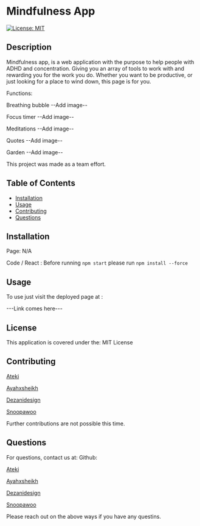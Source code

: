 
# Mindfulness App
[![License: MIT](https://img.shields.io/badge/License-MIT-yellow.svg)](https://opensource.org/licenses/MIT)

## Description

Mindfulness app, is a web application with the purpose to help people with ADHD and concentration. Giving you an array of tools to work with and rewarding you for the work you do. Whether you want to be productive, or just looking for a place to wind down, this page is for you.

Functions:

Breathing bubble
--Add image--

Focus timer
--Add image--

Meditations
--Add image--

Quotes
--Add image--

Garden
--Add image--


This project was made as a team effort.

## Table of Contents

 - [Installation](#installation)
 - [Usage](#usage)
 - [Contributing](#contributing)
 - [Questions](#questions)

## Installation

Page: N/A

Code / React : Before running ```npm start``` please run ```npm install --force```

## Usage

To use just visit the deployed page at :

---Link comes here---

## License 

This application is covered under the: MIT License

## Contributing

[Ateki](https://github.com/ateki)

[Ayahxsheikh](https://github.com/ayahxsheikh)

[Dezanidesign](https://github.com/dezanidesign)

[Snoopawoo](https://github.com/Snoopawoo)

Further contributions are not possible this time.

## Questions

For questions, contact us at:
 Github:

[Ateki](https://github.com/ateki)

[Ayahxsheikh](https://github.com/ayahxsheikh)

[Dezanidesign](https://github.com/dezanidesign)

[Snoopawoo](https://github.com/Snoopawoo)

 Please reach out on the above ways if you have any questins.

    